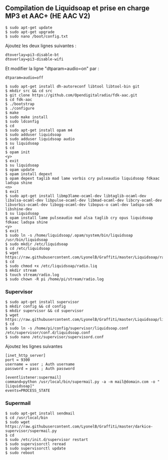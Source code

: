 ## Compilation de Liquidsoap et prise en charge MP3 et AAC+ (HE AAC V2)   
    $ sudo apt-get update
    $ sudo apt-get upgrade
    $ sudo nano /boot/config.txt

Ajoutez les deux lignes suivantes :
    
    dtoverlay=pi3-disable-bt
    dtoverlay=pi3-disable-wifi
    
Et modifier la ligne "dtparam=audio=on" par :

    dtparam=audio=off

    $ sudo apt-get install dh-autoreconf libtool libtool-bin git   
    $ mkdir src && cd src
    $ git clone https://github.com/Opendigitalradio/fdk-aac.git
    $ cd fdk-aac
    $ ./bootstrap
    $ ./configure
    $ make
    $ sudo make install
    $ sudo ldconfig
    $ cd
    $ sudo apt-get install opam m4
    $ sudo adduser liquidsoap
    $ sudo adduser liquidsoap audio
    $ su liquidsoap
    $ cd
    $ opam init
    <y>
    $ exit
    $ su liquidsoap
    $ opam update
    $ opam install depext
    $ opam depext taglib mad lame vorbis cry pulseaudio liquidsoap fdkaac ladspa shine
    <n>
    $ exit
    $ sudo apt-get install libmp3lame-ocaml-dev libtaglib-ocaml-dev libalsa-ocaml-dev libpulse-ocaml-dev libmad-ocaml-dev libcry-ocaml-dev libvorbis-ocaml-dev libogg-ocaml-dev libopus-o caml-dev ladspa-sdk libshine-dev
    $ su liquidsoap
    $ opam install lame pulseaudio mad alsa taglib cry opus liquidsoap fdkaac ladspa shine
    <y>
    $ exit
    $ sudo ln -s /home/liquidsoap/.opam/system/bin/liquidsoap /usr/bin/liquidsoap
    $ sudo mkdir /etc/liquidsoap
    $ cd /etc/liquidsoap
    $ wget https://raw.githubusercontent.com/LyonelB/Graffiti/master/Liquidsoap/radio.liq
    $ cd
    $ sudo chmod +x /etc/liquidsoap/radio.liq
    $ mkdir stream
    $ touch stream/radio.log
    $ sudo chown -R pi /home/pi/stream/radio.log
    
### Supervisor

    $ sudo apt-get install supervisor
    $ mkdir config && cd config
    $ mkdir supervisor && cd supervisor
    $ wget https://raw.githubusercontent.com/LyonelB/Graffiti/master/Liquidsoap/liquidsoap.conf
    $ cd
    $ sudo ln -s /home/pi/config/supervisor/liquidsoap.conf /etc/supervisor/conf.d/liquidsoap.conf
    $ sudo nano /etc/supervisor/supervisord.conf    

Ajoutez les lignes suivantes

    [inet_http_server]
    port = 9300
    username = user ; Auth username
    password = pass ; Auth password

    [eventlistener:supermail]
    command=python /usr/local/bin/supermail.py -a -m mail@domain.com -o "[Liquidsoap]"
    events=PROCESS_STATE

### Supermail

    $ sudo apt-get install sendmail
    $ cd /usr/local/bin
    $ sudo wget https://raw.githubusercontent.com/LyonelB/Graffiti/master/darkice-supervisor/supermail.py
    $ cd
    $ sudo /etc/init.d/supervisor restart
    $ sudo supervisorctl reread
    $ sudo supervisorctl update
    $ sudo reboot
